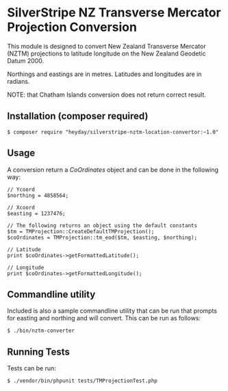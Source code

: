 # SilverStripe NZ Transverse Mercator Projection Conversion

This module is designed to convert New Zealand Transverse Mercator (NZTM) projections to latitude longitude on the
New Zealand Geodetic Datum 2000.

Northings and eastings are in metres. Latitudes and longitudes are in radians.

NOTE: that Chatham Islands conversion does not return correct result.


## Installation (composer required)

```
$ composer require "heyday/silverstripe-nztm-location-convertor:~1.0"
```



## Usage


A conversion return a _CoOrdinates_ object and can be done in the following way:

```
// Ycoord
$northing = 4858564;

// Xcoord
$easting = 1237476;

// The following returns an object using the default constants
$tm = TMProjection::CreateDefaultTMProjection();
$coOrdinates = TMProjection::tm_eod($tm, $easting, $northing);

// Latitude
print $coOrdinates->getFormattedLatitude();

// Longitude
print $coOrdinates->getFormattedLongitude();
```

## Commandline utility

Included is also a sample commandline utility that can be run that prompts for easting and northing and will convert.  This can be run as follows:

```
$ ./bin/nztm-converter
```



## Running Tests

Tests can be run:

```
$ ./vendor/bin/phpunit tests/TMProjectionTest.php
```

